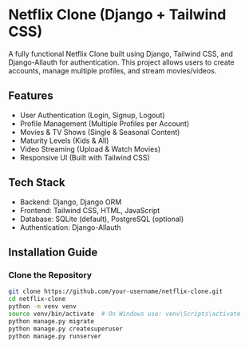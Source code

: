 # Netflix Clone (Django + Tailwind CSS)

A fully functional Netflix Clone built using Django, Tailwind CSS, and Django-Allauth for authentication. This project allows users to create accounts, manage multiple profiles, and stream movies/videos.

## Features

- User Authentication (Login, Signup, Logout)  
- Profile Management (Multiple Profiles per Account)  
- Movies & TV Shows (Single & Seasonal Content)  
- Maturity Levels (Kids & All)  
- Video Streaming (Upload & Watch Movies)  
- Responsive UI (Built with Tailwind CSS)  

## Tech Stack

- Backend: Django, Django ORM  
- Frontend: Tailwind CSS, HTML, JavaScript  
- Database: SQLite (default), PostgreSQL (optional)  
- Authentication: Django-Allauth  


## Installation Guide

### Clone the Repository

```bash
git clone https://github.com/your-username/netflix-clone.git
cd netflix-clone
python -m venv venv
source venv/bin/activate  # On Windows use: venv\Scripts\activate
python manage.py migrate
python manage.py createsuperuser 
python manage.py runserver
```